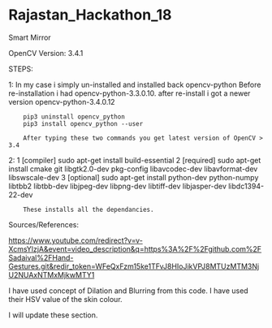 # Rajastan_Hackathon_18
Smart Mirror


OpenCV Version: 3.4.1

STEPS:

   1:   In my case i simply un-installed and installed back opencv-python
        Before re-installation i had opencv-python-3.3.0.10. after re-install i got a newer version opencv-python-3.4.0.12

        pip3 uninstall opencv_python
        pip3 install opencv_python --user

        After typing these two commands you get latest version of OpenCV > 3.4
        
   2:   1 [compiler] sudo apt-get install build-essential
        2 [required] sudo apt-get install cmake git libgtk2.0-dev pkg-config libavcodec-dev libavformat-dev libswscale-dev
        3 [optional] sudo apt-get install python-dev python-numpy libtbb2 libtbb-dev libjpeg-dev libpng-dev libtiff-dev       libjasper-dev libdc1394-22-dev
        
        These installs all the dependancies.
        


Sources/References:

https://www.youtube.com/redirect?v=v-XcmsYlzjA&event=video_description&q=https%3A%2F%2Fgithub.com%2FSadaival%2FHand-Gestures.git&redir_token=WFeQxFzm15ke1TFvJ8HIoJikVPJ8MTUzMTM3NjU2NUAxNTMxMjkwMTY1

I have used concept of Dilation and Blurring from this code.
I have used their HSV value of the skin colour.

I will update these section.



